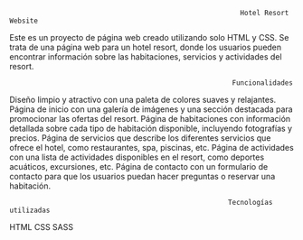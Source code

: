                                                              Hotel Resort Website
                                                                    
Este es un proyecto de página web creado utilizando solo HTML y CSS.
Se trata de una página web para un hotel resort, donde los usuarios pueden encontrar información sobre las habitaciones, servicios y actividades del resort.

                                                           Funcionalidades
                                                                                                                                      
Diseño limpio y atractivo con una paleta de colores suaves y relajantes.
Página de inicio con una galería de imágenes y una sección destacada para promocionar las ofertas del resort.
Página de habitaciones con información detallada sobre cada tipo de habitación disponible, incluyendo fotografías y precios.
Página de servicios que describe los diferentes servicios que ofrece el hotel, como restaurantes, spa, piscinas, etc.
Página de actividades con una lista de actividades disponibles en el resort, como deportes acuáticos, excursiones, etc.
Página de contacto con un formulario de contacto para que los usuarios puedan hacer preguntas o reservar una habitación.

                                                          Tecnologías utilizadas
HTML
CSS
SASS
